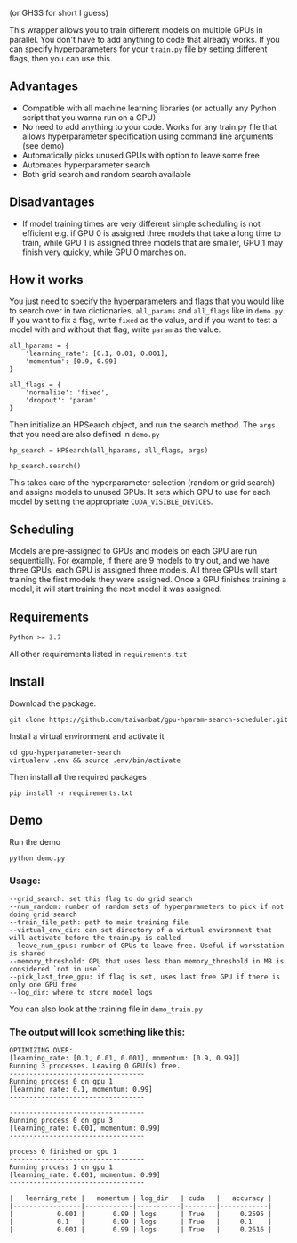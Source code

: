 
(or GHSS for short I guess)

This wrapper allows you to train different models on multiple GPUs in parallel. You don't have to add anything to code that already works. If you can specify hyperparameters for your `train.py` file by setting different flags, then you can use this. 

## Advantages

- Compatible with all machine learning libraries (or actually any Python script that you wanna run on a GPU)
- No need to add anything to your code. Works for any train.py file that allows hyperparameter specification using command line arguments (see demo)
- Automatically picks unused GPUs with option to leave some free 
- Automates hyperparameter search
- Both grid search and random search available

## Disadvantages

- If model training times are very different simple scheduling is not efficient e.g. if GPU 0 is assigned three models that take a long time to train, while GPU 1 is assigned three models that are smaller, GPU 1 may finish very quickly, while GPU 0 marches on.

## How it works 

You just need to specify the hyperparameters and flags that you would like to search over in two dictionaries, `all_params` and `all_flags` like in `demo.py`. If you want to fix a flag, write `fixed` as the value, and if you want to test a model with and without that flag, write `param` as the value. 

```
all_hparams = {
    'learning_rate': [0.1, 0.01, 0.001],
    'momentum': [0.9, 0.99]
}

all_flags = {
    'normalize': 'fixed',
    'dropout': 'param'
}
```

Then initialize an HPSearch object, and run the search method. The `args` that you need are also defined in `demo.py`

```
hp_search = HPSearch(all_hparams, all_flags, args)

hp_search.search()
```

This takes care of the hyperparameter selection (random or grid search) and assigns models to unused GPUs. It sets which GPU to use for each model by setting the appropriate `CUDA_VISIBLE_DEVICES`.

## Scheduling

Models are pre-assigned to GPUs and models on each GPU are run sequentially. For example, if there are 9 models to try out, and we have three GPUs, each GPU is assigned three models. All three GPUs will start training the first models they were assigned. Once a GPU finishes training a model, it will start training the next model it was assigned.

## Requirements

```
Python >= 3.7
```

All other requirements listed in `requirements.txt`

## Install

Download the package.

```
git clone https://github.com/taivanbat/gpu-hparam-search-scheduler.git 
```

Install a virtual environment and activate it 

```
cd gpu-hyperparameter-search
virtualenv .env && source .env/bin/activate
``` 

Then install all the required packages 

```
pip install -r requirements.txt
```

## Demo

Run the demo 
```
python demo.py
```

### Usage:
```
--grid_search: set this flag to do grid search
--num_random: number of random sets of hyperparameters to pick if not doing grid search
--train_file_path: path to main training file 
--virtual_env_dir: can set directory of a virtual environment that will activate before the train.py is called 
--leave_num_gpus: number of GPUs to leave free. Useful if workstation is shared 
--memory_threshold: GPU that uses less than memory_threshold in MB is considered `not in use`
--pick_last_free_gpu: if flag is set, uses last free GPU if there is only one GPU free
--log_dir: where to store model logs 
```

You can also look at the training file in `demo_train.py`

### The output will look something like this: 

```
OPTIMIZING OVER:
[learning_rate: [0.1, 0.01, 0.001], momentum: [0.9, 0.99]]
Running 3 processes. Leaving 0 GPU(s) free.
----------------------------------
Running process 0 on gpu 1
[learning_rate: 0.1, momentum: 0.99]
----------------------------------

----------------------------------
Running process 0 on gpu 3
[learning_rate: 0.001, momentum: 0.99]
----------------------------------

process 0 finished on gpu 1
----------------------------------
Running process 1 on gpu 1
[learning_rate: 0.001, momentum: 0.99]
----------------------------------

|   learning_rate |   momentum | log_dir   | cuda   |   accuracy |
|-----------------|------------|-----------|--------|------------|
|           0.001 |       0.99 | logs      | True   |     0.2595 |
|           0.1   |       0.99 | logs      | True   |     0.1    |
|           0.001 |       0.99 | logs      | True   |     0.2616 |
```
